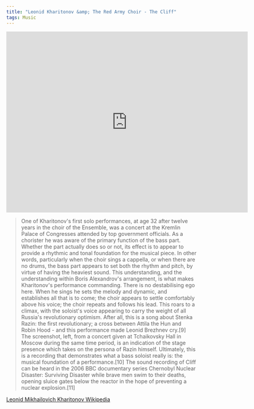 ```yaml
---
title: "Leonid Kharitonov &amp; The Red Army Choir - The Cliff"
tags: Music
---
```


<iframe width="640" height="480" src="http://www.youtube.com/embed/0q2ijYcbuxc?rel=0" frameborder="0" allowfullscreen></iframe>

> One of Kharitonov's first solo performances, at age 32 after twelve years in the choir of the Ensemble, was a concert at the Kremlin Palace of Congresses attended by top government officials. As a chorister he was aware of the primary function of the bass part. Whether the part actually does so or not, its effect is to appear to provide a rhythmic and tonal foundation for the musical piece. In other words, particularly when the choir sings a cappella, or when there are no drums, the bass part appears to set both the rhythm and pitch, by virtue of having the heaviest sound. This understanding, and the understanding within Boris Alexandrov's arrangement, is what makes Kharitonov's performance commanding. There is no destabilising ego here. When he sings he sets the melody and dynamic, and establishes all that is to come; the choir appears to settle comfortably above his voice; the choir repeats and follows his lead. This roars to a climax, with the soloist's voice appearing to carry the weight of all Russia's revolutionary optimism. After all, this is a song about Stenka Razin: the first revolutionary; a cross between Attila the Hun and Robin Hood - and this performance made Leonid Brezhnev cry.[9] The screenshot, left, from a concert given at Tchaikovsky Hall in Moscow during the same time period, is an indication of the stage presence which takes on the persona of Razin himself. Ultimately, this is a recording that demonstrates what a bass soloist really is: the musical foundation of a performance.[10] The sound recording of Cliff can be heard in the 2006 BBC documentary series Chernobyl Nuclear Disaster: Surviving Disaster while brave men swim to their deaths, opening sluice gates below the reactor in the hope of preventing a nuclear explosion.[11]

[Leonid Mikhailovich Kharitonov Wikipedia](http://en.wikipedia.org/wiki/Leonid_Mikhailovich_Kharitonov#1965_video_of_Cliff)
